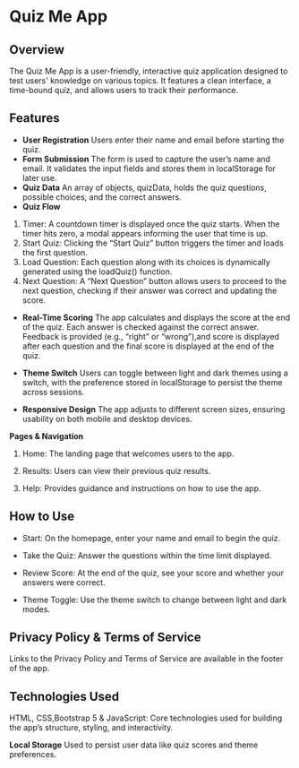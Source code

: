 # Quiz Me App

## Overview
The Quiz Me App is a user-friendly, interactive quiz application designed to test users' knowledge on various topics.
It features a clean interface, a time-bound quiz, and allows users to track their performance.

## Features
- **User Registration** 
Users enter their name and email before starting the quiz.
- **Form Submission**
The form is used to capture the user’s name and email. It validates the input fields and stores them in localStorage for later use.
- **Quiz Data**
An array of objects, quizData, holds the quiz questions, possible choices, and the correct answers.
- **Quiz Flow**

1. Timer:  A countdown timer is displayed once the quiz starts. When the timer hits zero, a modal appears informing the user that time is up.
2. Start Quiz: Clicking the “Start Quiz” button triggers the timer and loads the first question.
3. Load Question: Each question along with its choices is dynamically generated using the loadQuiz() function.
4. Next Question: A “Next Question” button allows users to proceed to the next question, checking if their answer was correct and updating the score.

- **Real-Time Scoring**
The app calculates and displays the score at the end of the quiz.
Each answer is checked against the correct answer. Feedback is provided (e.g., “right” or “wrong”),and score is displayed after each question and the final score is displayed at the end of the quiz.

- **Theme Switch**
Users can toggle between light and dark themes using a switch, with the preference stored in localStorage to persist the theme across sessions.

- **Responsive Design**
The app adjusts to different screen sizes, ensuring usability on both mobile and desktop devices.

**Pages & Navigation**
1. Home: The landing page that welcomes users to the app.

2. Results: Users can view their previous quiz results.

3. Help: Provides guidance and instructions on how to use the app.

## How to Use
- Start: On the homepage, enter your name and email to begin the quiz.

- Take the Quiz: Answer the questions within the time limit displayed.

- Review Score: At the end of the quiz, see your score and whether your answers were correct.

- Theme Toggle: Use the theme switch to change between light and dark modes.

## Privacy Policy & Terms of Service
Links to the Privacy Policy and Terms of Service are available in the footer of the app.

## Technologies Used
HTML, CSS,Bootstrap 5 & JavaScript: Core technologies used for building the app’s structure, styling, and interactivity.

**Local Storage**
Used to persist user data like quiz scores and theme preferences.







